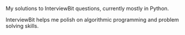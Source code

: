 My solutions to InterviewBit questions, currently mostly in Python.

InterviewBit helps me polish on algorithmic programming and problem solving skills.